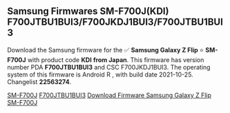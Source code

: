 <h2>Samsung Firmwares SM-F700J(KDI) F700JTBU1BUI3/F700JKDJ1BUI3/F700JTBU1BUI3</h2>
Download the Samsung firmware for the ✅ <strong>Samsung Galaxy Z Flip </strong> ⭐ <strong>SM-F700J</strong> with product code <strong>KDI</strong> <strong> from Japan</strong>. This firmware has version number PDA <strong>F700JTBU1BUI3</strong> and CSC F700JKDJ1BUI3. The operating system of this firmware is Android R , with build date 2021-10-25. Changelist <strong>22563274</strong>.


[SM-F700J](https://samfirm.shop/samsung/model/SM-F700J)
[F700JTBU1BUI3](https://samfirm.shop/samsung/pda/F700JTBU1BUI3)
[Download Firmware Samsung Galaxy Z Flip SM-F700J](https://samfirm.shop/samsung/firmware/469923)
